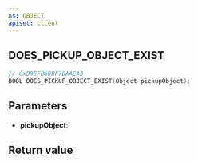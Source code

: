 ```yaml
---
ns: OBJECT
apiset: client
---
```

## DOES_PICKUP_OBJECT_EXIST

```c
// 0xD9EFB6DBF7DAAEA3
BOOL DOES_PICKUP_OBJECT_EXIST(Object pickupObject);
```


## Parameters
* **pickupObject**:

## Return value